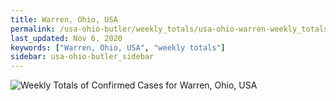 ```yaml
---
title: Warren, Ohio, USA
permalink: /usa-ohio-butler/weekly_totals/usa-ohio-warren-weekly_totals.html
last_updated: Nov 6, 2020
keywords: ["Warren, Ohio, USA", "weekly totals"]
sidebar: usa-ohio-butler_sidebar
---
```


![Weekly Totals of Confirmed Cases for Warren, Ohio, USA](/covid_tracker/images/graphs/usa-ohio-warren-weekly_totals_graph.png)
